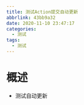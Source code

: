 ```yaml
---
title: 测试Action提交自动更新
abbrlink: 43bb9a32
date: 2020-11-10 23:47:17
categories:
  - 测试
tags:
  - 测试
---
```

# 概述
* 测试自动更新